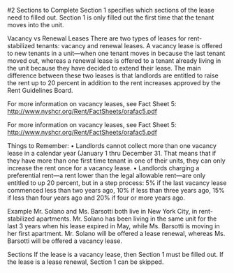#2 Sections to Complete
Section 1 specifies which sections of the lease need to filled out. Section 1 is only filled out the first time that the tenant moves into the unit. 

Vacancy vs Renewal Leases
There are two types of leases for rent-stabilized tenants: vacancy and renewal leases. A vacancy lease is offered to new tenants in a unit—when one tenant moves in because the last tenant moved out, whereas a renewal lease is offered to a tenant already living in the unit because they have decided to extend their lease. The main difference between these two leases is that landlords are entitled to raise the rent up to 20 percent in addition to the rent increases approved by the Rent Guidelines Board. 

For more information on vacancy leases, see Fact Sheet 5: 
http://www.nyshcr.org/Rent/FactSheets/orafac5.pdf

For more information on vacancy leases, see Fact Sheet 5: 
http://www.nyshcr.org/Rent/FactSheets/orafac5.pdf


Things to Remember:
•	Landlords cannot collect more than one vacancy lease in a calendar year (January 1 thru December 31. That means that if they have more than one first time tenant in one of their units, they can only increase the rent once for a vacancy lease.
•	Landlords charging a preferential rent—a rent lower than the legal allowable rent—are only entitled to up 20 percent, but in a step process: 5% if the last vacancy lease commenced less than two years ago, 10% if less than three years ago, 15% if less than four years ago and 20% if four or more years ago. 

Example
Mr. Solano and Ms. Barsotti both live in New York City, in rent-stabilized apartments. Mr. Solano has been living in the same unit for the last 3 years when his lease expired in May, while Ms. Barsotti is moving in her first apartment. Mr. Solano will be offered a lease renewal, whereas Ms. Barsotti will be offered a vacancy lease. 

Sections 
If the lease is a vacancy lease, then Section 1 must be filled out. If the lease is a lease renewal, Section 1 can be skipped. 